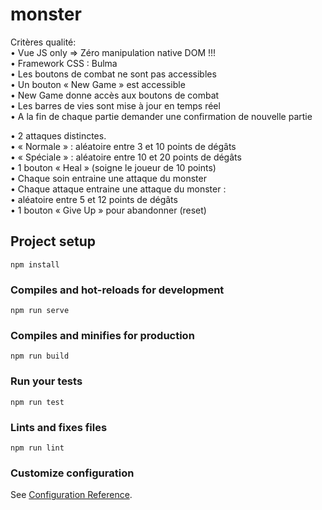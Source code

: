 # monster
     
Critères qualité:     
• Vue JS only => Zéro manipulation native DOM !!!     
• Framework CSS : Bulma     
• Les boutons de combat ne sont pas accessibles     
• Un bouton « New Game » est accessible     
• New Game donne accès aux boutons de combat     
• Les barres de vies sont mise à jour en temps réel     
• A la fin de chaque partie demander une confirmation de nouvelle partie     
       
• 2 attaques distinctes.          
• « Normale » : aléatoire entre 3 et 10 points de dégâts     
• « Spéciale » : aléatoire entre 10 et 20 points de dégâts      
• 1 bouton « Heal » (soigne le joueur de 10 points)     
• Chaque soin entraine une attaque du monster     
• Chaque attaque entraine une attaque du monster :      
• aléatoire entre 5 et 12 points de dégâts     
• 1 bouton « Give Up » pour abandonner (reset)     


## Project setup
```
npm install
```

### Compiles and hot-reloads for development
```
npm run serve
```

### Compiles and minifies for production
```
npm run build
```

### Run your tests
```
npm run test
```

### Lints and fixes files
```
npm run lint
```

### Customize configuration
See [Configuration Reference](https://cli.vuejs.org/config/).
